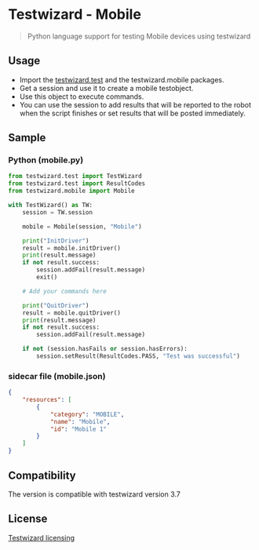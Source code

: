 # Testwizard - Mobile

> Python language support for testing Mobile devices using testwizard

## Usage

* Import the [testwizard.test](https://pypi.org/project/testwizard.test/) and the testwizard.mobile packages.
* Get a session and use it to create a mobile testobject.
* Use this object to execute commands.
* You can use the session to add results that will be reported to the robot when the script finishes or set results that will be posted immediately.

## Sample

### Python (mobile.py)

```Python
from testwizard.test import TestWizard
from testwizard.test import ResultCodes
from testwizard.mobile import Mobile

with TestWizard() as TW:
    session = TW.session

    mobile = Mobile(session, "Mobile")

    print("InitDriver")
    result = mobile.initDriver()
    print(result.message)
    if not result.success:
        session.addFail(result.message)
        exit()

    # Add your commands here

    print("QuitDriver")
    result = mobile.quitDriver()
    print(result.message)
    if not result.success:
        session.addFail(result.message)

    if not (session.hasFails or session.hasErrors):
        session.setResult(ResultCodes.PASS, "Test was successful")
```

### sidecar file (mobile.json)

```json
{
    "resources": [
        { 
            "category": "MOBILE", 
            "name": "Mobile", 
            "id": "Mobile 1"
        }
    ]
}
```

## Compatibility

The version is compatible with testwizard version 3.7

## License

[Testwizard licensing](https://www.resillion.com/testwizard/)
